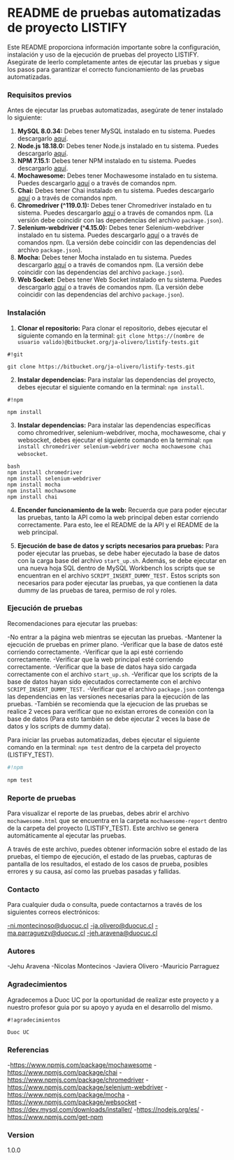 # README de pruebas automatizadas de proyecto LISTIFY #

Este README proporciona información importante sobre la configuración, instalación y uso de la ejecución de pruebas del proyecto LISTIFY.
Asegúrate de leerlo completamente antes de ejecutar las pruebas y sigue los pasos para garantizar el correcto funcionamiento de las pruebas automatizadas.

### Requisitos previos ###

Antes de ejecutar las pruebas automatizadas, asegúrate de tener instalado lo siguiente:

1. **MySQL 8.0.34:** Debes tener MySQL instalado en tu sistema. Puedes descargarlo [aquí](https://dev.mysql.com/downloads/installer/).
2. **Node.js 18.18.0:** Debes tener Node.js instalado en tu sistema. Puedes descargarlo [aquí](https://nodejs.org/es/).
3. **NPM 7.15.1:** Debes tener NPM instalado en tu sistema. Puedes descargarlo [aquí](https://www.npmjs.com/get-npm).
4. **Mochawesome:** Debes tener Mochawesome instalado en tu sistema. Puedes descargarlo [aquí](https://www.npmjs.com/package/mochawesome) o a través de comandos npm.
5. **Chai:** Debes tener Chai instalado en tu sistema. Puedes descargarlo [aquí](https://www.npmjs.com/package/chai) o a través de comandos npm.
6. **Chromedriver (^119.0.1):** Debes tener Chromedriver instalado en tu sistema. Puedes descargarlo [aquí](https://www.npmjs.com/package/chromedriver) o a través de comandos npm. (La versión debe coincidir con las dependencias del archivo `package.json`).
7. **Selenium-webdriver (^4.15.0):** Debes tener Selenium-webdriver instalado en tu sistema. Puedes descargarlo [aquí](https://www.npmjs.com/package/selenium-webdriver) o a través de comandos npm. (La versión debe coincidir con las dependencias del archivo `package.json`).
8. **Mocha:** Debes tener Mocha instalado en tu sistema. Puedes descargarlo [aquí](https://www.npmjs.com/package/mocha) o a través de comandos npm. (La versión debe coincidir con las dependencias del archivo `package.json`).
9. **Web Socket:** Debes tener Web Socket instalado en tu sistema. Puedes descargarlo [aquí](https://www.npmjs.com/package/websocket) o a través de comandos npm. (La versión debe coincidir con las dependencias del archivo `package.json`).

### Instalación ###
1. **Clonar el repositorio:** Para clonar el repositorio, debes ejecutar el siguiente comando en la terminal: `git clone https://(nombre de usuario valido)@bitbucket.org/ja-olivero/listify-tests.git`
```
#!git

git clone https://bitbucket.org/ja-olivero/listify-tests.git
```
2. **Instalar dependencias:**
Para instalar las dependencias del proyecto, debes ejecutar el siguiente comando en la terminal: `npm install`.
```
#!npm

npm install
```
3. **Instalar dependencias:**
Para instalar las dependencias específicas como chromedriver, selenium-webdriver, mocha, mochawesome, chai y websocket, debes ejecutar el siguiente comando en la terminal: `npm install chromedriver selenium-webdriver mocha mochawesome chai websocket`.
```
bash
npm install chromedriver 
npm install selenium-webdriver 
npm install mocha 
npm install mochawsome 
npm install chai 
```
4. **Encender funcionamiento de la web:**
Recuerda que para poder ejecutar las pruebas, tanto la API como la web principal deben estar corriendo correctamente. Para esto, lee el README de la API y el README de la web principal.

5. **Ejecución de base de datos y scripts necesarios para pruebas:**
Para poder ejecutar las pruebas, se debe haber ejecutado la base de datos con la carga base del archivo `start_up.sh`. Además, se debe ejecutar en una nueva hoja SQL dentro de MySQL Workbench los scripts que se encuentran en el archivo `SCRIPT_INSERT_DUMMY_TEST.` Estos scripts son necesarios para poder ejecutar las pruebas, ya que contienen la data dummy de las pruebas de tarea, permiso de rol y roles.



### Ejecución de pruebas ###

Recomendaciones para ejecutar las pruebas:

-No entrar a la página web mientras se ejecutan las pruebas.
-Mantener la ejecución de pruebas en primer plano.
-Verificar que la base de datos esté corriendo correctamente.
-Verificar que la api esté corriendo correctamente.
-Verificar que la web principal esté corriendo correctamente.
-Verificar que la base de datos haya sido cargada correctamente con el archivo `start_up.sh`.
-Verificar que los scripts de la base de datos hayan sido ejecutados correctamente con el archivo `SCRIPT_INSERT_DUMMY_TEST.`
-Verificar que el archivo `package.json` contenga las dependencias en las versiones necesarias para la ejecución de las pruebas.
-También se recomienda que la ejecucion de las pruebas se realice 2 veces para verificar que no existan errores de conexión con la base de datos (Para esto también se debe ejecutar 2 veces la base de datos y los scripts de dummy data).

Para iniciar las pruebas automatizadas, debes ejecutar el siguiente comando en la terminal: `npm test` dentro de la carpeta del proyecto (LISTIFY_TEST).
```bash
#!npm

npm test
```

### Reporte de pruebas ###

Para visualizar el reporte de las pruebas, debes abrir el archivo `mochawesome.html` que se encuentra en la carpeta `mochawesome-report` dentro de la carpeta del proyecto (LISTIFY_TEST). Este archivo se genera automáticamente al ejecutar las pruebas.

A través de este archivo, puedes obtener información sobre el estado de las pruebas, el tiempo de ejecución, el estado de las pruebas, capturas de pantalla de los resultados, el estado de los casos de prueba, posibles errores y su causa, así como las pruebas pasadas y fallidas.

### Contacto ###

Para cualquier duda o consulta, puede contactarnos a través de los siguientes correos electrónicos:

-ni.montecinoso@duocuc.cl
-ja.olivero@duocuc.cl
-ma.parraguezv@duocuc.cl
-jeh.aravena@duocuc.cl

### Autores ###
-Jehu Aravena
-Nicolas Montecinos
-Javiera Olivero
-Mauricio Parraguez

### Agradecimientos ###

Agradecemos a Duoc UC por la oportunidad de realizar este proyecto y a nuestro profesor guia por su apoyo y ayuda en el desarrollo del mismo.
```
#!agradecimientos

Duoc UC
```

### Referencias ###

-https://www.npmjs.com/package/mochawesome
-https://www.npmjs.com/package/chai
-https://www.npmjs.com/package/chromedriver
-https://www.npmjs.com/package/selenium-webdriver
-https://www.npmjs.com/package/mocha
-https://www.npmjs.com/package/websocket
-https://dev.mysql.com/downloads/installer/
-https://nodejs.org/es/
-https://www.npmjs.com/get-npm

### Version ###

1.0.0
```






